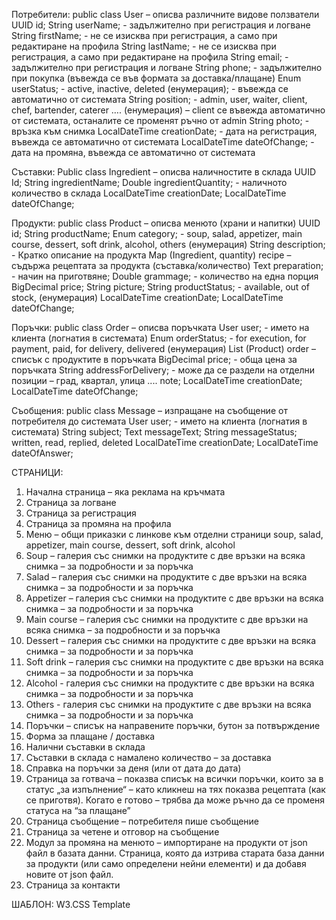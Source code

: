 Потребители:
public class User – описва различните видове ползватели
UUID id;
String userName; - задължително при регистрация и логване
String firstName; - не се изисква при регистрация, а само при редактиране на профила
String lastName; -  не се изисква при регистрация, а само при редактиране на профила
String email; - задължително при регистрация и логване
String phone; - задължително при покупка (въвежда се във формата за доставка/плащане)
Enum userStatus; - active, inactive, deleted (енумерация); - въвежда се автоматично от системата
String position; - admin, user, waiter, client, chef, bartender, caterer …. (енумерация) – client се въвежда автоматично от системата, останалите се променят ръчно от admin
String photo; - връзка към снимка
LocalDateTime creationDate; - дата на регистрация, въвежда се автоматично от системата
LocalDateTime dateOfChange; - дата на промяна, въвежда се автоматично от системата

Съставки:
Public class Ingredient – описва наличностите в склада
UUID Id;
String ingredientName;
Double ingredientQuantity; - наличното количество в склада
LocalDateTime creationDate;
LocalDateTime dateOfChange;

Продукти:
public class Product – описва менюто (храни и напитки)
UUID id;
String productName; 
Enum category; - soup, salad, appetizer, main course, dessert, soft drink, alcohol, others (енумерация)
String description; - Кратко описание на продукта
Map (Ingredient, quantity) recipe – съдържа рецептата за продукта (съставка/количество)
Text preparation; - начин на приготвяне;
Double grammage; - количество на една порция
BigDecimal price;
String picture;
String productStatus; - available, out of stock,    (енумерация)
LocalDateTime creationDate;
LocalDateTime dateOfChange;

Поръчки:
public class Order – описва поръчката
User user; - името на клиента (логнатия в системата)
Enum orderStatus; - for execution, for payment, paid, for delivery, delivered (енумерация)
List (Product) order – списък с продуктите в поръчката
BigDecimal price; - обща цена за поръчката
String addressForDelivery; - може да се раздели на отделни позиции – град, квартал, улица ....
note;
LocalDateTime creationDate;
LocalDateTime dateOfChange;

Съобщения:
public class Message – изпращане на съобщение от потребителя до системата
User user; - името на клиента (логнатия в системата)
String subject;
Text messageText;
String messageStatus; written, read, replied, deleted 
LocalDateTime creationDate;
LocalDateTime dateOfAnswer;


СТРАНИЦИ:
1.	Начална страница – яка реклама на кръчмата
2.	Страница за логване
3.	Страница за регистрация
4.	Страница за промяна на профила
5.	Меню – общи приказки с линкове към отделни страници soup, salad, appetizer, main course, dessert, soft drink, alcohol
6.	Soup – галерия със снимки на продуктите с две връзки на всяка снимка – за подробности и за поръчка
7.	Salad – галерия със снимки на продуктите с две връзки на всяка снимка – за подробности и за поръчка
8.	Appetizer – галерия със снимки на продуктите с две връзки на всяка снимка – за подробности и за поръчка
9.	Мain course – галерия със снимки на продуктите с две връзки на всяка снимка – за подробности и за поръчка
10.	Dessert – галерия със снимки на продуктите с две връзки на всяка снимка – за подробности и за поръчка
11.	Soft drink – галерия със снимки на продуктите с две връзки на всяка снимка – за подробности и за поръчка
12.	Alcohol - галерия със снимки на продуктите с две връзки на всяка снимка – за подробности и за поръчка
13.	Others - галерия със снимки на продуктите с две връзки на всяка снимка – за подробности и за поръчка
14.	Поръчки – списък на направените поръчки, бутон за потвърждение
15.	Форма за плащане / доставка
16.	Налични съставки в склада
17.	Съставки в склада с намалено количество – за доставка
18.	Справка на поръчки за деня (или от дата до дата)
19.	Страница за готвача – показва списък на всички поръчки, които за в статус „за изпълнение“ – като кликнеш на тях показва рецептата (как се приготвя). Когато е готово – трябва да може ръчно да се променя статуса на “за плащане”
20.	Страница съобщение – потребителя пише съобщение
21.	Страница за четене и отговор на съобщение
22.	Модул за промяна на менюто – импортиране на продукти от json файл в базата данни. Страница, която да изтрива старата база данни за продукти (или само определени нейни елементи) и да добавя новите от json файл.
23.	Страница за контакти

ШАБЛОН: W3.CSS Template
 




